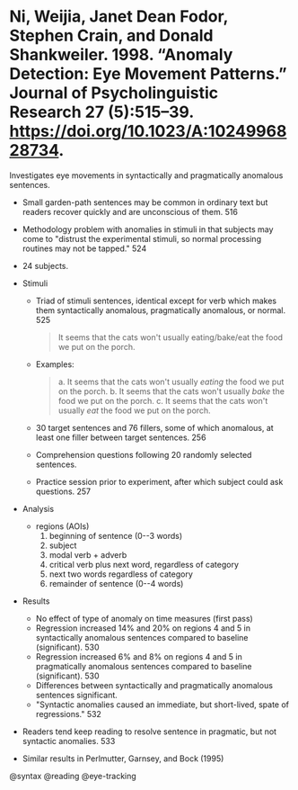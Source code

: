 # Ni, Weijia, Janet Dean Fodor, Stephen Crain, and Donald Shankweiler. 1998. “Anomaly Detection: Eye Movement Patterns.” Journal of Psycholinguistic Research 27 (5):515–39. https://doi.org/10.1023/A:1024996828734.

Investigates eye movements in syntactically and pragmatically anomalous sentences.
 
- Small garden-path sentences may be common in ordinary text but readers recover quickly and are unconscious of them. 516

- Methodology problem with anomalies in stimuli in that subjects may come to "distrust the experimental stimuli, so normal processing routines may not be tapped." 524

- 24 subjects.

- Stimuli
  - Triad of stimuli sentences, identical except for verb which makes them syntactically anomalous, pragmatically anomalous, or normal. 525

    > It seems that the cats won't usually eating/bake/eat the food we put on the porch.

  - Examples:

    > a. It seems that the cats won't usually *eating* the food we put on the porch.
    > b. It seems that the cats won't usually *bake* the food we put on the porch.
    > c. It seems that the cats won't usually *eat* the food we put on the porch.

  - 30 target sentences and 76 fillers, some of which anomalous, at least one filler between target sentences. 256
  - Comprehension questions following 20 randomly selected sentences.
  - Practice session prior to experiment, after which subject could ask questions. 257

- Analysis
  - regions (AOIs)
    1. beginning of sentence (0--3 words)
    2. subject
    3. modal verb + adverb
    4. critical verb plus next word, regardless of category
    5. next two words regardless of category
    6. remainder of sentence (0--4 words)

- Results
  - No effect of type of anomaly on time measures (first pass)
  - Regression increased 14% and 20% on regions 4 and 5 in syntactically anomalous sentences compared to baseline (significant). 530
  - Regression increased 6% and 8% on regions 4 and 5 in pragmatically anomalous sentences compared to baseline (significant). 530
  - Differences between syntactically and pragmatically anomalous sentences significant.
  - "Syntactic anomalies caused an immediate, but short-lived, spate of regressions." 532

- Readers tend keep reading to resolve sentence in pragmatic, but not syntactic anomalies. 533
- Similar results in Perlmutter, Garnsey, and Bock (1995) 

@syntax
@reading
@eye-tracking
